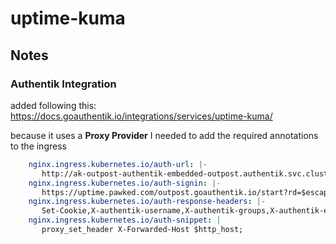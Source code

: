 # uptime-kuma

## Notes

### Authentik Integration

added following this: <https://docs.goauthentik.io/integrations/services/uptime-kuma/>

because it uses a **Proxy Provider** I needed to add the required annotations to the ingress

```yaml
    nginx.ingress.kubernetes.io/auth-url: |-
       http://ak-outpost-authentik-embedded-outpost.authentik.svc.cluster.local:9000/outpost.goauthentik.io/auth/nginx
    nginx.ingress.kubernetes.io/auth-signin: |-
       https://uptime.pawked.com/outpost.goauthentik.io/start?rd=$escaped_request_uri
    nginx.ingress.kubernetes.io/auth-response-headers: |-
       Set-Cookie,X-authentik-username,X-authentik-groups,X-authentik-email,X-authentik-name,X-authentik-uid
    nginx.ingress.kubernetes.io/auth-snippet: |
       proxy_set_header X-Forwarded-Host $http_host;
```
